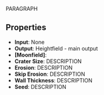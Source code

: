 
PARAGRAPH

## Properties
- **Input**: None
- **Output**: Heightfield - main output
- **[Moonfield]**: 
- **Crater Size**: DESCRIPTION
- **Erosion**: DESCRIPTION
- **Skip Erosion**: DESCRIPTION
- **Wall Thickness**: DESCRIPTION
- **Seed**: DESCRIPTION




